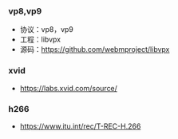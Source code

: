 ### vp8,vp9

- 协议：vp8，vp9
- 工程：libvpx
- 源码：https://github.com/webmproject/libvpx


### xvid

- https://labs.xvid.com/source/

### h266

- https://www.itu.int/rec/T-REC-H.266